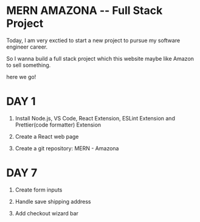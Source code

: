 # MERN AMAZONA -- Full Stack Project

Today, I am very exctied to start a new project to pursue my software engineer career.

So I wanna build a full stack project which this website maybe like Amazon to sell something.

here we go!

# DAY 1

1. Install Node.js, VS Code, React Extension, ESLint Extension and Prettier(code formatter) Extension

2. Create a React web page

3. Create a git repository: MERN - Amazona

# DAY 7

1. Create form inputs

2. Handle save shipping address

3. Add checkout wizard bar
